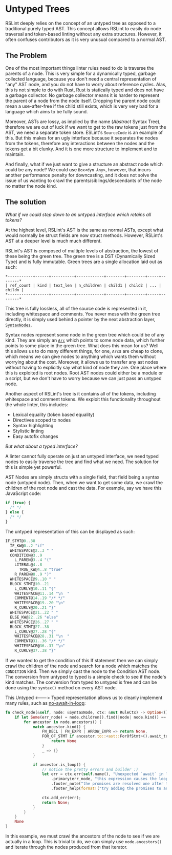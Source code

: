 # Untyped Trees

RSLint deeply relies on the concept of an untyped tree as opposed to a traditional purely typed AST. This concept allows RSLint to easily do node traversal and token-based linting without any extra structures. However, it often confuses contributors as it is very unusual compared to a normal AST.

## The Problem

One of the most important things linter rules need to do is traverse the parents of a node. This is very simple for a dynamically typed, garbage collected language, because you don't need a central representation of "any" AST node, and you do not have to worry about reference cycles. Alas, this is not simple to do with Rust, Rust is statically typed and does not have a garbage collector. No garbage collector means it is harder to represent the parent of a node from the node itself. Dropping the parent node could mean a use-after-free if the child still exists, which is very very bad for a language which aims to be fully sound.

Moreover, ASTs are lossy, as implied by the name (_Abstract_ Syntax Tree), therefore we are out of luck if we want to get to the raw tokens just from the AST, we need a separate token store. ESLint's `SourceCode` is an example of this. But this makes for an ugly interface because it separates the nodes from the tokens, therefore any interactions between the nodes and the tokens get a bit clunky. And it is one more structure to implement and to maintain.

And finally, what if we just want to give a structure an abstract node which could be any node? We could use `Box<dyn Any>`, however, that incurs another performance penalty for downcasting, and it does not solve the issue of us wanting to crawl the parents/siblings/descendants of the node no matter the node kind.

## The solution

_What if we could step down to an untyped interface which retains all tokens?_

At the highest level, RSLint's AST is the same as normal ASTs, except what would normally be struct fields are now struct methods. However, RSLint's AST at a deeper level is much much different.

RSLint's AST is composed of multiple levels of abstraction, the lowest of these being the green tree. The green tree is a DST (Dynamically Sized Type) and is fully immutable. Green trees are a single allocation laid out as such:

```
*-----------+------+----------+------------+--------+--------+-----+--------*
| ref_count | kind | text_len | n_children | child1 | child2 | ... | childn |
*-----------+------+----------+------------+--------+--------+-----+--------*
```

This tree is fully lossless, all of the source code is represented in it, including whitespace and comments. You never mess with the green tree directly, it is simply used behind a pointer by the next abstraction layer, [`SyntaxNodes`](https://docs.rs/rowan/0.10.0/rowan/api/struct.SyntaxNode.html).

Syntax nodes represent some node in the green tree which could be of any kind. They are simply an [`Arc`](https://doc.rust-lang.org/std/sync/struct.Arc.html) which points to some node data, which further points to some place in the green tree. What does this mean for us? Well this allows us to do many different things, for one, `Arc`s are cheap to clone, which means we can give nodes to anything which wants them without worrying about the cost. Moreover, it allows us to transfer any ast nodes without having to explicitly say what kind of node they are. One place where this is exploited is root nodes. Root AST nodes could either be a module or a script, but we don't have to worry because we can just pass an untyped node.

Another aspect of RSLint's tree is it contains all of the tokens, including whitespace and comment tokens. We exploit this functionality throughout the whole linter, this includes:

- Lexical equality (token based equality)
- Directives scoped to nodes
- Syntax highlighting
- Stylistic linting
- Easy autofix changes

_But what about a typed interface?_

A linter cannot fully operate on just an untyped interface, we need typed nodes to easily traverse the tree and find what we need. The solution for this is simple yet powerful.

AST Nodes are simply structs with a single field, that field being a syntax node (untyped node). Then, when we want to get some data, we crawl the children of the root node and cast the data. For example, say we have this JavaScript code:

```js
if (true) {
  /* */
} else {
  /* */
}
```

The untyped representation of this can be displayed as such:

```js
IF_STMT@0..38
  IF_KW@0..2 "if"
  WHITESPACE@2..3 " "
  CONDITION@3..9
    L_PAREN@3..4 "("
    LITERAL@4..8
      TRUE_KW@4..8 "true"
    R_PAREN@8..9 ")"
  WHITESPACE@9..10 " "
  BLOCK_STMT@10..21
    L_CURLY@10..11 "{"
    WHITESPACE@11..14 "\n  "
    COMMENT@14..19 "/* */"
    WHITESPACE@19..20 "\n"
    R_CURLY@20..21 "}"
  WHITESPACE@21..22 " "
  ELSE_KW@22..26 "else"
  WHITESPACE@26..27 " "
  BLOCK_STMT@27..38
    L_CURLY@27..28 "{"
    WHITESPACE@28..31 "\n  "
    COMMENT@31..36 "/* */"
    WHITESPACE@36..37 "\n"
    R_CURLY@37..38 "}"
```

If we wanted to get the condition of this If statement then we can simply crawl the children of the node and search for a node which matches the `CONDITION` kind. Then we simply cast the node to the Condition AST node. The conversion from untyped to typed is a simple check to see if the node's kind matches. The conversion from typed to untyped is free and can be done using the `syntax()` method on every AST node.

This Untyped <---> Typed representation allows us to cleanly implement many rules, such as [no-await-in-loop](https://rslint.org/rules/errors/no-await-in-loop.html):

```rust
fn check_node(&self, node: &SyntaxNode, ctx: &mut RuleCtx) -> Option<()> {
    if let Some(err_node) = node.children().find(|node| node.kind() == AWAIT_EXPR) {
        for ancestor in node.ancestors() {
            match ancestor.kind() {
                FN_DECL | FN_EXPR | ARROW_EXPR => return None,
                FOR_OF_STMT if ancestor.to::<ast::ForOfStmt>().await_token().is_some() => {
                    return None
                }
                _ => {}
            }

            if ancestor.is_loop() {
                // notice the pretty errors and builder :)
                let err = ctx.err(self.name(), "Unexpected `await` in loop")
                    .primary(err_node, "this expression causes the loop to wait for the promise to resolve before continuing")
                    .footer_note("the promises are resolved one after the other, not at the same time")
                    .footer_help(format!("try adding the promises to an array, then resolving them all outside the loop using `{}`", color("Promise.all(/* promises */)")));

                ctx.add_err(err);
                return None;
            }
        }
    }
    None
}
```

In this example, we must crawl the ancestors of the node to see if we are actually in a loop. This is trivial to do, we can simply use `node.ancestors()` and iterate through the nodes produced from that iterator.
